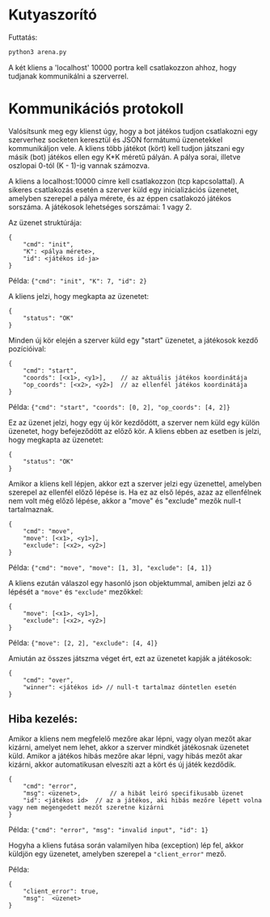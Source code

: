 # Kutyaszorító

Futtatás: 

```sh
python3 arena.py
```

A két kliens a 'localhost' 10000 portra kell csatlakozzon ahhoz, hogy tudjanak kommunikálni a szerverrel.

# Kommunikációs protokoll

Valósítsunk meg egy klienst úgy, hogy a bot játékos tudjon csatlakozni egy szerverhez socketen keresztül és JSON formátumú üzenetekkel kommunikáljon vele. A kliens több játékot (kört) kell tudjon játszani egy másik (bot) játékos ellen egy K*K méretű pályán. A pálya sorai, illetve oszlopai 0-tól (K - 1)-ig vannak számozva.

A kliens a localhost:10000 címre kell csatlakozzon (tcp kapcsolattal). A sikeres csatlakozás esetén a szerver küld egy 
inicializációs üzenetet, amelyben szerepel a pálya mérete, és az éppen csatlakozó játékos sorszáma. A játékosok lehetséges sorszámai: 1 vagy 2. 

Az üzenet struktúrája:
```jsonc
{
    "cmd": "init",
    "K": <pálya mérete>, 
    "id": <játékos id-ja>
}
```

Példa: `{"cmd": "init", "K": 7, "id": 2}`

A kliens jelzi, hogy megkapta az üzenetet:
```jsonc
{
    "status": "OK"
}
```

Minden új kör elején a szerver küld egy "start" üzenetet, a játékosok kezdő pozícióival:
```jsonc
{
    "cmd": "start",
    "coords": [<x1>, <y1>],    // az aktuális játékos koordinátája 
    "op_coords": [<x2>, <y2>]  // az ellenfél játékos koordinátája 
}
```

Példa: `{"cmd": "start", "coords": [0, 2], "op_coords": [4, 2]}`

Ez az üzenet jelzi, hogy egy új kör kezdődött, a szerver nem küld egy külön üzenetet, hogy befejeződött az előző kör. 
A kliens ebben az esetben is jelzi, hogy megkapta az üzenetet:
```jsonc
{
    "status": "OK"
}
```

Amikor a kliens kell lépjen, akkor ezt a szerver jelzi egy üzenettel, amelyben szerepel az ellenfél előző lépése is. Ha ez az első lépés, azaz az ellenfélnek nem volt még előző lépése, akkor a "move" és "exclude" mezők null-t tartalmaznak.
```jsonc
{
    "cmd": "move",
    "move": [<x1>, <y1>],
    "exclude": [<x2>, <y2>]
}
```
Példa: `{"cmd": "move", "move": [1, 3], "exclude": [4, 1]}`

A kliens ezután válaszol egy hasonló json objektummal, amiben jelzi az ő lépését a `"move"` és `"exclude"` mezőkkel:
```jsonc
{
    "move": [<x1>, <y1>],
    "exclude": [<x2>, <y2>]
}
```
Példa: `{"move": [2, 2], "exclude": [4, 4]}`

Amiután az összes játszma véget ért, ezt az üzenetet kapják a játékosok:
```jsonc 
{
    "cmd": "over",
    "winner": <játékos id> // null-t tartalmaz döntetlen esetén
}
```

## Hiba kezelés: 

Amikor a kliens nem megfelelő mezőre akar lépni, vagy olyan mezőt akar kizárni, amelyet nem lehet, akkor a szerver mindkét 
játékosnak üzenetet küld. Amikor a játékos hibás mezőre akar lépni, vagy hibás mezőt akar kizárni, akkor automatikusan 
elveszíti azt a kört és új játék kezdődik.
```jsonc
{
    "cmd": "error",
    "msg": <üzenet>,        // a hibát leiró specifikusabb üzenet
    "id": <játékos id>  // az a játékos, aki hibás mezőre lépett volna vagy nem megengedett mezőt szeretne kizárni
}
```
Példa: `{"cmd": "error", "msg": "invalid input", "id": 1}`

Hogyha a kliens futása során valamilyen hiba (exception) lép fel, akkor küldjön egy üzenetet, amelyben szerepel a `"client_error"` mező.

Példa:
```jsonc
{
    "client_error": true,
    "msg":  <üzenet>
}
```
